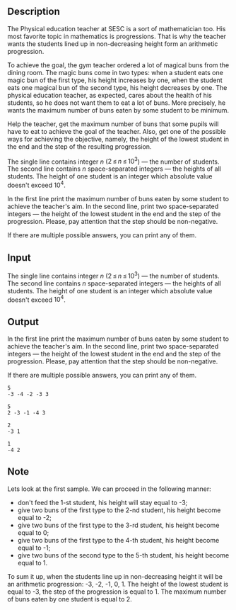 ## Description

<div><p>The Physical education teacher at SESC is a sort of mathematician too. His most favorite topic in mathematics is progressions. That is why the teacher wants the students lined up in <span class="tex-font-style-bf">non-decreasing</span> height form an arithmetic progression.</p><p>To achieve the goal, the gym teacher ordered a lot of magical buns from the dining room. The magic buns come in two types: when a student eats one magic bun of the first type, his height increases by one, when the student eats one magical bun of the second type, his height decreases by one. The physical education teacher, as expected, cares about the health of his students, so he does not want them to eat a lot of buns. More precisely, he wants the maximum number of buns eaten by some student to be minimum.</p><p>Help the teacher, get the maximum number of buns that some pupils will have to eat to achieve the goal of the teacher. Also, get one of the possible ways for achieving the objective, namely, the height of the lowest student in the end and the step of the resulting progression.</p></div><div class="input-specification"><p>The single line contains integer <span class="tex-span"><i>n</i></span> (<span class="tex-span">2 ≤ <i>n</i> ≤ 10<sup class="upper-index">3</sup></span>) — the number of students. The second line contains <span class="tex-span"><i>n</i></span> space-separated integers — the heights of all students. The height of one student is an integer which absolute value doesn't exceed <span class="tex-span">10<sup class="upper-index">4</sup></span>.</p></div><div class="output-specification"><p>In the first line print the maximum number of buns eaten by some student to achieve the teacher's aim. In the second line, print two space-separated integers — the height of the lowest student in the end and the step of the progression. Please, pay attention that the step should be non-negative.</p><p>If there are multiple possible answers, you can print any of them.</p></div>

## Input

<p>The single line contains integer <span class="tex-span"><i>n</i></span> (<span class="tex-span">2 ≤ <i>n</i> ≤ 10<sup class="upper-index">3</sup></span>) — the number of students. The second line contains <span class="tex-span"><i>n</i></span> space-separated integers — the heights of all students. The height of one student is an integer which absolute value doesn't exceed <span class="tex-span">10<sup class="upper-index">4</sup></span>.</p>

## Output

<p>In the first line print the maximum number of buns eaten by some student to achieve the teacher's aim. In the second line, print two space-separated integers — the height of the lowest student in the end and the step of the progression. Please, pay attention that the step should be non-negative.</p><p>If there are multiple possible answers, you can print any of them.</p>





```input1
5
-3 -4 -2 -3 3

```




```input2
5
2 -3 -1 -4 3

```




```output1
2
-3 1

```




```output2
1
-4 2

```



## Note

<p>Lets look at the first sample. We can proceed in the following manner:</p><ul> <li> don't feed the 1-st student, his height will stay equal to -3; </li><li> give two buns of the first type to the 2-nd student, his height become equal to -2; </li><li> give two buns of the first type to the 3-rd student, his height become equal to 0; </li><li> give two buns of the first type to the 4-th student, his height become equal to -1; </li><li> give two buns of the second type to the 5-th student, his height become equal to 1. </li></ul><p>To sum it up, when the students line up in non-decreasing height it will be an arithmetic progression: -3, -2, -1, 0, 1. The height of the lowest student is equal to -3, the step of the progression is equal to 1. The maximum number of buns eaten by one student is equal to 2.</p>
